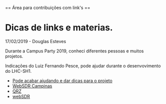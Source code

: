 == Área para contribuições com link's ==
# Dicas de links e materias.

17/02/2019 - Douglas Esteves

Durante a Campus Party 2019, conheci diferentes pessoas e muitos projetos.

Indicações do Luiz Fernando Pesce, pode ajudar durante o desenvovimento do LHC-SH1.

- [Pode acabar ajudando e dar dicas para o projeto](https://www.qsl.net/py4zbz/rs.htm)
- [WebSDR Campinas](http://py2vox.homeip.net:8901/)
- [QRZ](https://www.qrz.com/index.html)
- [webSDR](http://www.websdr.org/)
